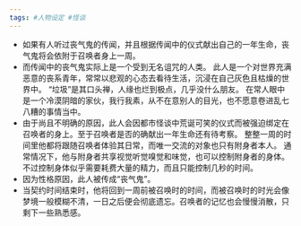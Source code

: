 ```yaml
---
tags: #人物设定 #怪谈
---
```


- 如果有人听过丧气鬼的传闻，并且根据传闻中的仪式献出自己的一年生命，丧气鬼将会依附于召唤者身上一周。
- 而传闻中的丧气鬼实际上是一个受到无名诅咒的人类。
  此人是一个对世界充满恶意的丧系青年，常常以悲观的心态去看待生活，沉浸在自己灰色且枯燥的世界中。
  “垃圾”是其口头禅，人缘也烂到极点，几乎没什么朋友。
  在常人眼中是一个冷漠阴暗的家伙，我行我素，从不在意别人的目光，也不愿意卷进乱七八糟的事情当中。
- 由于尚且不明确的原因，此人会因都市怪谈中荒诞可笑的仪式而被强迫绑定在召唤者的身上。至于召唤者是否的确献出一年生命还有待考察。
  整整一周的时间里他都将跟随召唤者体验其日常，而唯一交流的对象也只有附身者本人。
  通常情况下，他与附身者共享视觉听觉嗅觉和味觉，也可以控制附身者的身体。不过控制身体似乎需要耗费大量的精力，而且只能控制几秒的时间。
- 因为性格原因，此人被传成“丧气鬼”。
- 当契约时间结束时，他将回到一周前被召唤时的时间，而被召唤时的时光会像梦境一般模糊不清，一日之后便会彻底遗忘。召唤者的记忆也会慢慢消散，只剩下一些熟悉感。